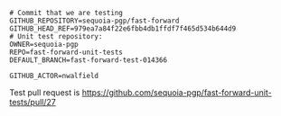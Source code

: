 ```text
# Commit that we are testing
GITHUB_REPOSITORY=sequoia-pgp/fast-forward
GITHUB_HEAD_REF=979ea7a84f22e6fbb4db1ffdf7f465d534b644d9
# Unit test repository:
OWNER=sequoia-pgp
REPO=fast-forward-unit-tests
DEFAULT_BRANCH=fast-forward-test-014366

GITHUB_ACTOR=nwalfield
```
Test pull request is https://github.com/sequoia-pgp/fast-forward-unit-tests/pull/27
